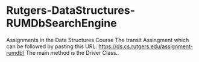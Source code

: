 # Rutgers-DataStructures-RUMDbSearchEngine
Assignments in the Data Structures Course 
The transit Assingment which can be followed by pasting this URL: https://ds.cs.rutgers.edu/assignment-rumdb/
The main method is the Driver Class. 
